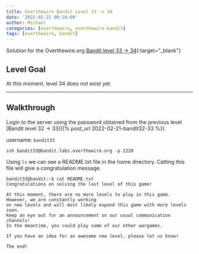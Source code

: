 ```yaml
---
title: Overthewire Bandit Level 33 -> 34
date: '2022-02-22 00:10:00'
author: Michael
categories: [overthewire, overthewire-bandit]
tags: [overthewire, bandit]
---
```


Solution for the Overthewire.org [Bandit level 33 -> 34](https://overthewire.org/wargames/bandit/bandit34.html){:target="\_blank"}

## Level Goal

At this moment, level 34 does not exist yet.

---

## Walkthrough

Login to the server using the password obtained from the previous level [Bandit level 32 -> 33]({% post_url 2022-02-21-bandit32-33 %}). 

username: `bandit33` 

```ssh
ssh bandit33@bandit.labs.overthewire.org -p 2220
```

Using `ls` we can see a README.txt file in the home directory.
Catting this file will give a congratulation message.

```console
bandit33@bandit:~$ cat README.txt
Congratulations on solving the last level of this game!

At this moment, there are no more levels to play in this game. However, we are constantly working
on new levels and will most likely expand this game with more levels soon.
Keep an eye out for an announcement on our usual communication channels!
In the meantime, you could play some of our other wargames.

If you have an idea for an awesome new level, please let us know!

The end!
```